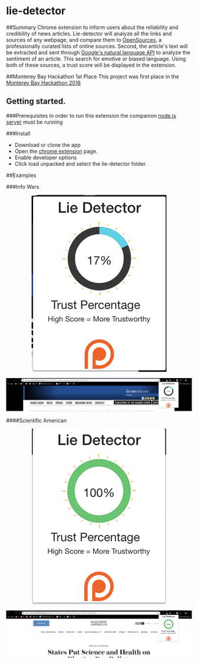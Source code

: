 # lie-detector
##Summary
Chrome extension to inform users about the reliability and credibility of news articles. Lie-detector will
analyze all the links and sources of any webpage, and compare them to [OpenSources](http://www.opensources.co/), a 
professionally curated lists of online sources. Second, the article's text will be extracted and sent through 
[Google's natural language API](https://cloud.google.com/natural-language/) to analyze the sentiment of an article. 
This search for emotive or biased language. Using both of these sources, a trust score will be displayed in the extension.

##Monterey Bay Hackathon 1st Place
This project was first place in the [Monterey Bay Hackathon 2018](https://csumb.edu/iied/events/startup-monterey-bay-hackathon-2018)

## Getting started.
###Prerequisites
In order to run this extension the companion [node.js server](https://github.com/eshaffer321/lie-detector-api) must be running

###Install
* Download or clone the app
* Open the [chrome extension](chrome://extensions/) page.
* Enable developer options
* Click load unpacked and select the lie-detector folder.

##Examples

###Info Wars
<p align="center">
  <img src="/resources/images/readme/infowars.png"/>


<p align="center">
  <img src="./resources/images/readme/info-1.png"/>
</p>


####Scientific American
<p align="center">
  <img src="./resources/images/readme/sci-america.png"/>
</p>
<p align="center">
  <img src="./resources/images/readme/sci-1.png"/>
</p>